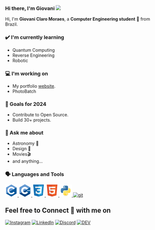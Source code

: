 
### Hi there, I'm Giovani <img src="https://raw.githubusercontent.com/iampavangandhi/iampavangandhi/master/gifs/Hi.gif" width="30px">
Hi, I'm **Giovani Claro Moraes**, a **Computer Engineering student** 🚀 from Brazil.
<!-- Your badges
You can use the website to generate badges: https://shields.io/
-->
<!-- Create a tabular data for blog posts-->
### ✔️ I'm currently learning
- Quantum Computing
- Reverse Engineering
- Robotic

### 💻 I'm working on
- My portfolio [website](https://giovaniclaromoraes.vercel.app/).
- PhotoBatch

### 🌱 Goals for 2024
- Contribute to Open Source.
- Build 30+ projects.

### 💭 Ask me about
- Astronomy 🔭
- Design 🎨
- Movies🎬
- and anything...

<!-- 
### 🌴 Fun facts
- Trying to explore the mysteries.
- Congratualtions on making through the shell.-->



### 🗣 Languages and Tools

<p align="left"> <a href="https://www.cprogramming.com/" target="_blank">
<img src="https://raw.githubusercontent.com/devicons/devicon/55609aa5bd817ff167afce0d965585c92040787a/icons/c/c-original.svg" alt="c" width="40" height="40"/> </a> <a href="https://www.w3schools.com/cpp/" target="_blank"> 
<img src="https://raw.githubusercontent.com/devicons/devicon/55609aa5bd817ff167afce0d965585c92040787a/icons/cplusplus/cplusplus-original.svg" alt="cplusplus" width="40" height="40"/> </a> 
<a href="https://www.w3schools.com/css/" target="_blank"> 
<img src="https://raw.githubusercontent.com/devicons/devicon/55609aa5bd817ff167afce0d965585c92040787a/icons/css3/css3-original.svg" alt="css3" width="40" height="40"/> </a> <a href="https://www.docker.com/" target="_blank"> </a>
<a href="https://www.w3schools.com/html/" target="_blank"><img src="https://raw.githubusercontent.com/devicons/devicon/55609aa5bd817ff167afce0d965585c92040787a/icons/html5/html5-original.svg" alt="html5" width="40" height="40"/> </a> <a href="https://www.w3schools.com/python/" target="_blank">  
<img src="https://raw.githubusercontent.com/devicons/devicon/55609aa5bd817ff167afce0d965585c92040787a/icons/python/python-original.svg" alt="python" width="40" height="40"/> </a> <a href="https://git-scm.com/" target="_blank">  
<img src="https://www.vectorlogo.zone/logos/git-scm/git-scm-icon.svg" alt="git" width="40" height="40"/></a></p>


## Feel free to Connect 👥 with me on
[![Instagram](https://img.shields.io/badge/Instagram-%23E4405F.svg?style=for-the-badge&logo=Instagram&logoColor=white)](https://www.instagram.com/mrgiovaniii/)
[![LinkedIn](https://img.shields.io/badge/LinkedIn-%230077B5.svg?style=for-the-badge&logo=linkedin&logoColor=white)](https://linkedin.com/in/mrgiovanii)
[![Discord](https://img.shields.io/badge/Discord-%237289DA.svg?style=for-the-badge&logo=discord&logoColor=white)](https://discord.gg/33fgGSn8wP)
[![DEV](https://img.shields.io/badge/DEV-%23000000.svg?style=for-the-badge&logo=devdotto&logoColor=white)](https://dev.to/krydelmany)
